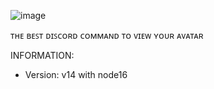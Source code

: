 ![image](https://user-images.githubusercontent.com/79418172/206333012-ff2134e4-4e2a-4003-804c-f518585af8ec.png)

ᴛʜᴇ ʙᴇꜱᴛ ᴅɪꜱᴄᴏʀᴅ ᴄᴏᴍᴍᴀɴᴅ ᴛᴏ ᴠɪᴇᴡ ʏᴏᴜʀ ᴀᴠᴀᴛᴀʀ

INFORMATION:

- Version: v14 with node16
